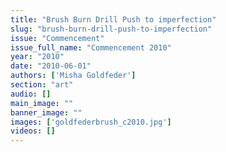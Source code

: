 ```yaml
---
title: "Brush Burn Drill Push to imperfection"
slug: "brush-burn-drill-push-to-imperfection"
issue: "Commencement"
issue_full_name: "Commencement 2010"
year: "2010"
date: "2010-06-01"
authors: ['Misha Goldfeder']
section: "art"
audio: []
main_image: ""
banner_image: ""
images: ['goldfederbrush_c2010.jpg']
videos: []
---
```

